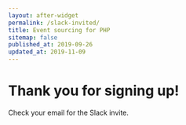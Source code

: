```yaml
---
layout: after-widget
permalink: /slack-invited/
title: Event sourcing for PHP
sitemap: false
published_at: 2019-09-26
updated_at: 2019-11-09
---
```


<h1 class="text-3xl max-w-sm mx-auto mt-4 px-8 leading-tight">
    Thank you for signing up!
</h1>
<p class="text-md my-4">Check your email for the Slack invite.</p>
